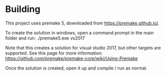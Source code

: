 # Building

This project uses premake 5, downloaded from https://premake.github.io/.

To create the solution in windows, open a command prompt in the main folder and run: ./premake5.exe vs2017

Note that this creates a solution for visual studio 2017, but other targets are supported.  See this page for more information: https://github.com/premake/premake-core/wiki/Using-Premake

Once the solution is created, open it up and compile / run as normal.
